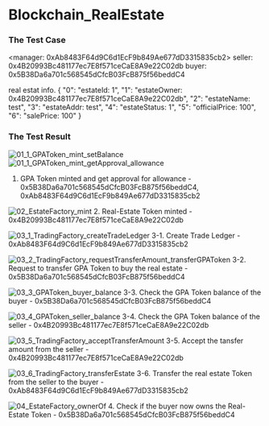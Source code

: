 # Blockchain_RealEstate

### The Test Case ###

<manager: 0xAb8483F64d9C6d1EcF9b849Ae677dD3315835cb2>
seller: 0x4B20993Bc481177ec7E8f571ceCaE8A9e22C02db
buyer: 0x5B38Da6a701c568545dCfcB03FcB875f56beddC4

real estat info.
{
	"0": "estateId: 1",
	"1": "estateOwner: 0x4B20993Bc481177ec7E8f571ceCaE8A9e22C02db",
	"2": "estateName: test",
	"3": "estateAddr: test",
	"4": "estateStatus: 1",
	"5": "officialPrice: 100",
	"6": "salePrice: 100"
}

### The Test Result ###

![01_1_GPAToken_mint_setBalance](https://user-images.githubusercontent.com/42527020/190063828-aa620fc2-c409-4e97-8b1b-6be22becbee0.png)
![01_1_GPAToken_mint_getApproval_allowance](https://user-images.githubusercontent.com/42527020/190063800-4da131b5-ca67-4d3a-93f9-59dea0826250.png)
1. GPA Token minted and get approval for allowance - 0x5B38Da6a701c568545dCfcB03FcB875f56beddC4, 0xAb8483F64d9C6d1EcF9b849Ae677dD3315835cb2



![02_EstateFactory_mint](https://user-images.githubusercontent.com/42527020/190063881-3f0f3d52-b3c0-42d3-9a6e-d31a5abbfaf0.png)
2. Real-Estate Token minted - 0x4B20993Bc481177ec7E8f571ceCaE8A9e22C02db



![03_1_TradingFactory_createTradeLedger](https://user-images.githubusercontent.com/42527020/190063903-7f3320d3-5202-472b-a2b9-17bbbf966912.png)
3-1. Create Trade Ledger - 0xAb8483F64d9C6d1EcF9b849Ae677dD3315835cb2


![03_2_TradingFactory_requestTransferAmount_transferGPAToken](https://user-images.githubusercontent.com/42527020/190063931-25405bd4-126a-4b9e-9062-564f7d28ef9f.png)
3-2. Request to transfer GPA Token to buy the real estate - 0x5B38Da6a701c568545dCfcB03FcB875f56beddC4


![03_3_GPAToken_buyer_balance](https://user-images.githubusercontent.com/42527020/190063948-9a44a175-3813-434f-be4a-7b4cdfe63a45.png)
3-3. Check the GPA Token balance of the buyer - 0x5B38Da6a701c568545dCfcB03FcB875f56beddC4


![03_4_GPAToken_seller_balance](https://user-images.githubusercontent.com/42527020/190063987-63611960-16be-4e1a-a783-2e53e254ca89.png)
3-4. Check the GPA Token balance of the seller - 0x4B20993Bc481177ec7E8f571ceCaE8A9e22C02db


![03_5_TradingFactory_acceptTransferAmount](https://user-images.githubusercontent.com/42527020/190064007-ec6d074c-9699-42e4-8491-125b31967499.png)
3-5. Accept the tansfer amount from the seller - 0x4B20993Bc481177ec7E8f571ceCaE8A9e22C02db


![03_6_TradingFactory_transferEstate](https://user-images.githubusercontent.com/42527020/190064021-48dfc11d-bae3-4d35-a366-f290880fe5dc.png)
3-6. Transfer the real estate Token from the seller to the buyer - 0xAb8483F64d9C6d1EcF9b849Ae677dD3315835cb2


![04_EstateFactory_ownerOf](https://user-images.githubusercontent.com/42527020/190064037-80228f69-964b-454e-8a87-1f675081a038.png)
4. Check if the buyer now owns the Real-Estate Token - 0x5B38Da6a701c568545dCfcB03FcB875f56beddC4

